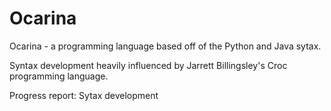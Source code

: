 # Ocarina

Ocarina - a programming language based off of the Python and Java sytax. 

Syntax development heavily influenced by Jarrett Billingsley's Croc programming language.

Progress report:
Sytax development